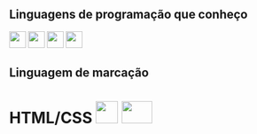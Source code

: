 ## Linguagens de programação que conheço 
<img src="https://upload.wikimedia.org/wikipedia/commons/thumb/9/99/Unofficial_JavaScript_logo_2.svg/1200px-Unofficial_JavaScript_logo_2.svg.png" width="30" height="30"/>  <img src="https://encrypted-tbn0.gstatic.com/images?q=tbn:ANd9GcSg1MndL-Xp1JcnqaB0YOqTp6zDjrwYyGKsPA&s"  width="30" height="30"/> <img src="https://e7.pngegg.com/pngimages/520/669/png-clipart-c-logo-c-programming-language-computer-icons-computer-programming-programming-miscellaneous-blue.png" width="30" height="30"/> <img src="https://www.svgrepo.com/show/376344/python.svg"  width="30" height="30"/>

## Linguagem de marcação
   # HTML/CSS <img src="https://upload.wikimedia.org/wikipedia/commons/thumb/6/61/HTML5_logo_and_wordmark.svg/512px-HTML5_logo_and_wordmark.svg.png" width="40" height="40"/>  <img src="https://1000logos.net/wp-content/uploads/2020/09/CSS-Logo.png" width="55" height="40"/> 
   
